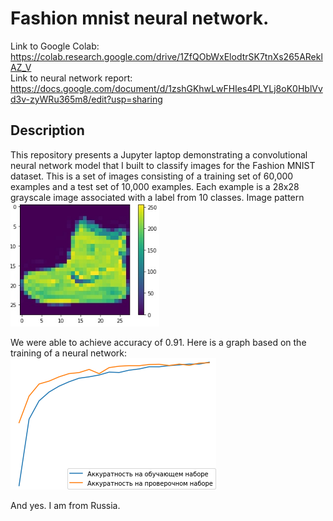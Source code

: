 # Fashion mnist neural network.
Link to Google Colab: https://colab.research.google.com/drive/1ZfQObWxElodtrSK7tnXs265AReklAZ_V<br>
Link to neural network report: https://docs.google.com/document/d/1zshGKhwLwFHIes4PLYLj8oK0HblVvd3v-zyWRu365m8/edit?usp=sharing

## Description
This repository presents a Jupyter laptop demonstrating a convolutional neural network model that I built to classify images for the Fashion MNIST dataset.
This is a set of images consisting of a training set of 60,000 examples and a test set of 10,000 examples. Each example is a 28x28 grayscale image associated with a label from 10 classes.
Image pattern<br>
![Result of the neural network training](images/image_pattern.png)<br>

We were able to achieve accuracy of 0.91.
Here is a graph based on the training of a neural network:<br>
![Result of the neural network training](images/result.png)


And yes. I am from Russia.
